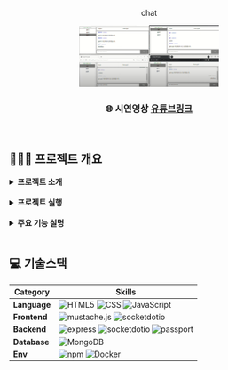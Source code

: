 <!-- 제목 -->
<p align="center">
    chat
</p>

<!-- 프로젝트 대표 이미지 -->
<div align="center">
    <img  style="width: 50%" src="../toys-images/chat/메인 이미지1.png">
</div>

<!-- 홈페이지 링크 -->
<div align=center>
    <h3>
        🌐 시연영상
        <a href="https://www.youtube.com/watch?v=LVwr8A8msis">유튜브링크</a>
    </h3>
</div>

<br>

## 👨🏻‍🏫 프로젝트 개요
<details>
	<summary><b> 프로젝트 소개 </b></summary>
    <ul>
        <li>Socket.io를 이용해 개인 채팅방과 공개 채팅(그룹)방을 구현한 채팅 앱 서비스 구축
        </li>
        <li>MongoDB를 이용해 채팅 메시지와 채팅방이름을 저장하고, 각 채팅방 복원 가능
        </li>
    </ul>
</details>

<br>

<details>
    <summary><b> 프로젝트 실행</b></summary>

```bash
# Prerequisites: npm, node, mongodb(docker)
# execution
docker-compose up -d
git clone https://github.com/mpqm/nodejs-service-chat.git
npm install
npm start
```

</details>

<br>

<details>
	<summary><b> 주요 기능 설명</b></summary>
    <ul>
        <b> Public Chat </b>
        <li>공개채팅방을 생성한 사용자는 그 방의 관리자가 됨, 모두에게 채팅방이 공개되어 모두가 참여
        </li>
        <li>관리자가 아닌 사용자는 나갔다 들어오는 경우, 방의 메시지를 복원
        </li>
        <b> Private Chat</b>
        <li>현재 접속 중인 사용자들의 목록을 불러옴
        </li>
        <li>사용자를 클릭시 사용자와 대화하고자하는 대상과의 채팅방이 생성
        </li>
        <li>대상의 접속이 끊기고 나중에 들어와도 방의 메시지를 복원 
        </li>
        <b> Else </b>
        <li>Passport(local strategy), Cookie Session을 이용한 사용자인증, 로그인, 로그아웃, 회원가입
        </li>
        <li>비밀번호 DB 저장전 해시화 후 저장 및 해시 비교 함수 구현
        </li>
        <li>소켓 미들웨어를 설정해 사용자 이름과 ID를 핸드쉐이크 객체에서 가져오고, 소켓에 저장
        </li>
        <li>메시지를 전송 후에 벡업 과정을 비동기처리로 사용자간 채팅시 영향이 없게 설계
        </li>
        <li>유저 스키마에 SocketId 필드를 통해 사용자를 식별 수행
        </li>
    </ul>
</details>

<br>

## 💻 기술스택
| **Category** |**Skills**| 
|-------------|---------|
|**Language**| ![HTML5](https://img.shields.io/badge/html-E34F26?style=for-the-badge&logo=html5&logoColor=white) ![CSS](https://img.shields.io/badge/css-1572B6?style=for-the-badge&logo=css3&logoColor=white) ![JavaScript](https://img.shields.io/badge/javascript-F7DF1E?style=for-the-badge&logo=javascript&logoColor=white) |
|**Frontend**| ![mustache.js](https://img.shields.io/badge/mustache.js-3776AB?style=for-the-badge&logo=mustache.js&logoColor=white) ![socketdotio](https://img.shields.io/badge/socket.io-010101?style=for-the-badge&logo=socketdotio&logoColor=white) |
|**Backend**| ![express](https://img.shields.io/badge/express-000000?style=for-the-badge&logo=express&logoColor=white) ![socketdotio](https://img.shields.io/badge/socket.io-010101?style=for-the-badge&logo=socketdotio&logoColor=white) ![passport](https://img.shields.io/badge/passport-34E27A?style=for-the-badge&logo=passport&logoColor=white)|
| **Database**| ![MongoDB](https://img.shields.io/badge/mongodb-47A248?style=for-the-badge&logo=mongodb&logoColor=white)|
| **Env**|![npm](https://img.shields.io/badge/npm-D24939?style=for-the-badge&logo=npm&logoColor=white) ![Docker](https://img.shields.io/badge/docker-2496ED?style=for-the-badge&logo=docker&logoColor=white) 
